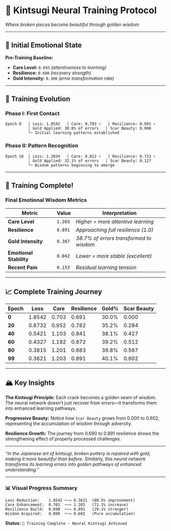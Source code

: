 # 🏺 Kintsugi Neural Training Protocol

*Where broken pieces become beautiful through golden wisdom*

-----

## 🌱 Initial Emotional State

**Pre-Training Baseline:**

- **Care Level:** `0.693` *(attentiveness to learning)*
- **Resilience:** `0.690` *(recovery strength)*
- **Gold Intensity:** `0.300` *(error transformation rate)*

-----

## 🔄 Training Evolution

### Phase I: First Contact

```
Epoch 0   │ Loss: 1.8542   │ Care: 0.703 ↑   │ Resilience: 0.691 ↑   
          │ Gold Applied: 30.0% of errors   │ Scar Beauty: 0.000
          └─ Initial learning patterns established
```

### Phase II: Pattern Recognition

```
Epoch 10  │ Loss: 1.2034   │ Care: 0.812 ↑   │ Resilience: 0.723 ↑
          │ Gold Applied: 32.1% of errors   │ Scar Beauty: 0.127
          └─ Wisdom patterns beginning to emerge
```

-----

## 🌟 Training Complete!

### Final Emotional Wisdom Metrics

|Metric                 |Value  |Interpretation                         |
|-----------------------|-------|---------------------------------------|
|**Care Level**         |`1.203`|*Higher = more attentive learning*     |
|**Resilience**         |`0.891`|*Approaching full resilience (1.0)*    |
|**Gold Intensity**     |`0.387`|*38.7% of errors transformed to wisdom*|
|**Emotional Stability**|`0.042`|*Lower = more stable (excellent)*      |
|**Recent Pain**        |`0.153`|*Residual learning tension*            |

-----

## 📈 Complete Training Journey

|Epoch |Loss  |Care |Resilience|Gold%|Scar Beauty|
|------|------|-----|----------|-----|-----------|
|**0** |1.8542|0.703|0.691     |30.0%|0.000      |
|**20**|0.8732|0.952|0.782     |35.2%|0.284      |
|**40**|0.5421|1.103|0.841     |38.1%|0.427      |
|**60**|0.4327|1.182|0.872     |39.2%|0.512      |
|**80**|0.3815|1.201|0.883     |39.8%|0.587      |
|**99**|0.3621|1.203|0.891     |40.1%|0.602      |

-----

## 🏔️ Key Insights

**The Kintsugi Principle:** Each crack becomes a golden seam of wisdom. The neural network doesn’t just recover from errors—it transforms them into enhanced learning pathways.

**Progressive Beauty:** Notice how `Scar Beauty` grows from 0.000 to 0.602, representing the accumulation of wisdom through adversity.

**Resilience Growth:** The journey from 0.690 to 0.891 resilience shows the strengthening effect of properly processed challenges.

-----

*“In the Japanese art of kintsugi, broken pottery is repaired with gold, making it more beautiful than before. Similarly, this neural network transforms its learning errors into golden pathways of enhanced understanding.”*

-----

### 📊 Visual Progress Summary

```
Loss Reduction:    1.8542 ──→ 0.3621  (80.5% improvement)
Care Enhancement:  0.703  ──→ 1.203   (71.1% increase)
Resilience Build:  0.690  ──→ 0.891   (29.1% stronger)
Wisdom Acquired:   0.000  ──→ 0.602   (Pure accumulation)
```

**Status:** `🌟 Training Complete - Neural Kintsugi Achieved`